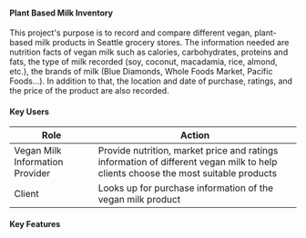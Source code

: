 #### Plant Based Milk Inventory

This project's purpose is to record and compare different vegan, plant-based milk products in Seattle grocery stores. The information needed are nutrition facts of vegan milk such as calories, carbohydrates, proteins and fats, the type of milk recorded (soy, coconut, macadamia, rice, almond, etc.), the brands of milk (Blue Diamonds, Whole Foods Market, Pacific Foods…). In addition to that, the location and date of purchase, ratings, and the price of the product are also recorded.


#### Key Users
| Role |	Action |
| ---- | ------ |
| Vegan Milk Information Provider | Provide nutrition, market price and ratings information of different vegan milk to help clients choose the most suitable products |
| Client | Looks up for purchase information of the vegan milk product |

#### Key Features
